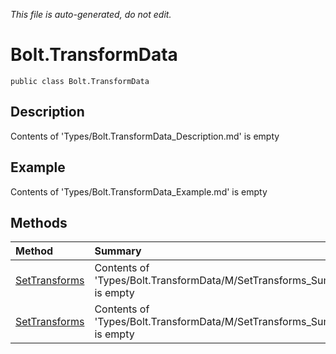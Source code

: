 *This file is auto-generated, do not edit.*

# Bolt.TransformData
`public class Bolt.TransformData`
## Description
Contents of 'Types/Bolt.TransformData_Description.md' is empty
## Example
Contents of 'Types/Bolt.TransformData_Example.md' is empty
## Methods
| Method | Summary |
|:-----|:--------|
|[SetTransforms](Bolt.TransformData/M/SetTransforms.md)|Contents of 'Types/Bolt.TransformData/M/SetTransforms_Summary.md' is empty|
|[SetTransforms](Bolt.TransformData/M/SetTransforms.md)|Contents of 'Types/Bolt.TransformData/M/SetTransforms_Summary.md' is empty|
